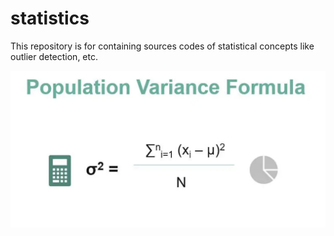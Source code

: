 # statistics
This repository is for containing sources codes of statistical concepts like outlier detection, etc.

![alt text](https://github.com/AyberkYavuz/statistics/blob/main/imgs/population_variance_formula_image.png)
